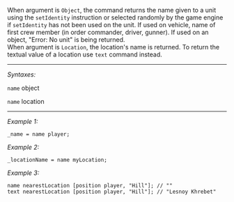 When argument is `Object`, the command returns the name given to a unit using the `setIdentity` instruction or selected randomly by the game engine if `setIdentity` has not been used on the unit. If used on vehicle, name of first crew member (in order commander, driver, gunner). If used on an object, "Error: No unit" is being returned.<br>
When argument is `Location`, the location's name is returned. To return the textual value of a location use `text` command instead.


---
*Syntaxes:*

`name` object

`name` location

---
*Example 1:*

```sqf
_name = name player;
```

*Example 2:*

```sqf
_locationName = name myLocation;
```

*Example 3:*

```sqf
name nearestLocation [position player, "Hill"]; // ""
text nearestLocation [position player, "Hill"]; // "Lesnoy Khrebet"
```